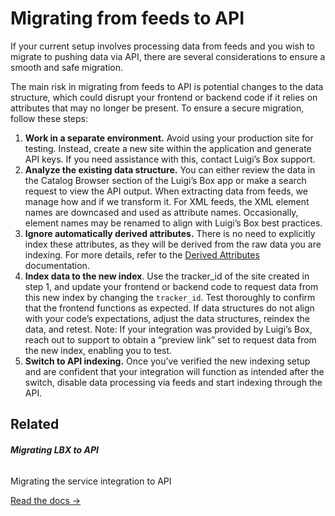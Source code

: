 # Migrating from feeds to API

If your current setup involves processing data from feeds and you wish to migrate to pushing data via API, there are several considerations to ensure a smooth and safe migration.

The main risk in migrating from feeds to API is potential changes to the data structure, which could disrupt your frontend or backend code if it relies on attributes that may no longer be present. To ensure a secure migration, follow these steps:

1.	**Work in a separate environment.** Avoid using your production site for testing. Instead, create a new site within the application and generate API keys. If you need assistance with this, contact Luigi’s Box support.
2.	**Analyze the existing data structure.** You can either review the data in the Catalog Browser section of the Luigi’s Box app or make a search request to view the API output.
When extracting data from feeds, we manage how and if we transform it. For XML feeds, the XML element names are downcased and used as attribute names. Occasionally, element names may be renamed to align with Luigi’s Box best practices.
3.	**Ignore automatically derived attributes.** There is no need to explicitly index these attributes, as they will be derived from the raw data you are indexing. For more details, refer to the [Derived Attributes](/indexing/data_layout.html#derived-fields) documentation.
4.	**Index data to the new index**. Use the tracker_id of the site created in step 1, and update your frontend or backend code to request data from this new index by changing the `tracker_id`.
Test thoroughly to confirm that the frontend functions as expected. If data structures do not align with your code’s expectations, adjust the data structures, reindex the data, and retest.
Note: If your integration was provided by Luigi’s Box, reach out to support to obtain a “preview link” set to request data from the new index, enabling you to test.
5.	**Switch to API indexing.** Once you’ve verified the new indexing setup and are confident that your integration will function as intended after the switch, disable data processing via feeds and start indexing through the API.


<div class="mt-5"></div>

## Related

<div class="row mt-4">
  <div class="col-md-4">
    <div class="card h-100">
      <div class="card-body">
        <h5 class="card-title"><i class="bi bi-compass"></i> Migrating LBX to API</h5>
        <h6 class="card-subtitle mb-2 text-body-secondary"></h6>
        <p class="card-text">Migrating the service integration to API</p>
        <a href="/guidelines/lbx-to-be.html" class="card-link">Read the docs →</a>
      </div>
    </div>
  </div>
</div>
